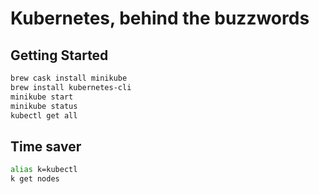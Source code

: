# Kubernetes, behind the buzzwords

## Getting Started
```bash
brew cask install minikube
brew install kubernetes-cli
minikube start
minikube status
kubectl get all
```

## Time saver
```bash
alias k=kubectl
k get nodes
```
